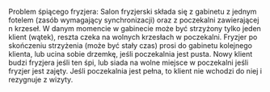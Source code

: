 Problem śpiącego fryzjera: 
Salon fryzjerski składa się z gabinetu z jednym fotelem (zasób wymagający synchronizacji) oraz
z poczekalni zawierającej n krzeseł. W danym momencie w gabinecie może być strzyżony tylko jeden
klient (wątek), reszta czeka na wolnych krzesłach w poczekalni. Fryzjer po skończeniu strzyżenia
(może być stały czas) prosi do gabinetu kolejnego klienta, lub ucina sobie drzemkę, jeśli poczekalnia
jest pusta. Nowy klient budzi fryzjera jeśli ten śpi, lub siada na wolne miejsce w poczekalni jeśli fryzjer
jest zajęty. Jeśli poczekalnia jest pełna, to klient nie wchodzi do niej i rezygnuje z wizyty.
